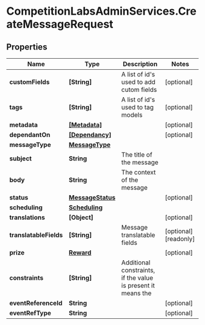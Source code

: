 # CompetitionLabsAdminServices.CreateMessageRequest

## Properties

Name | Type | Description | Notes
------------ | ------------- | ------------- | -------------
**customFields** | **[String]** | A list of id&#39;s used to add cutom fields | [optional] 
**tags** | **[String]** | A list of id&#39;s used to tag models | [optional] 
**metadata** | [**[Metadata]**](Metadata.md) |  | [optional] 
**dependantOn** | [**[Dependancy]**](Dependancy.md) |  | [optional] 
**messageType** | [**MessageType**](MessageType.md) |  | 
**subject** | **String** | The title of the message | 
**body** | **String** | The context of the message | 
**status** | [**MessageStatus**](MessageStatus.md) |  | [optional] 
**scheduling** | [**Scheduling**](Scheduling.md) |  | 
**translations** | **[Object]** |  | [optional] 
**translatableFields** | **[String]** | Message translatable fields | [optional] [readonly] 
**prize** | [**Reward**](Reward.md) |  | [optional] 
**constraints** | **[String]** | Additional constraints, if the value is present it means the | 
**eventReferenceId** | **String** |  | [optional] 
**eventRefType** | **String** |  | [optional] 


